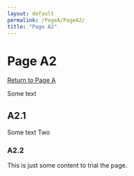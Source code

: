 ```yaml
---
layout: default
permalink: /PageA/PageA2/
title: "Page A2"
---
```



# Page A2

<a href="https://benjburgess.github.io/PageA"> Return to Page A </a>

Some text

## A2.1

Some text Two


### A2.2

This is just some content to trial the page.
